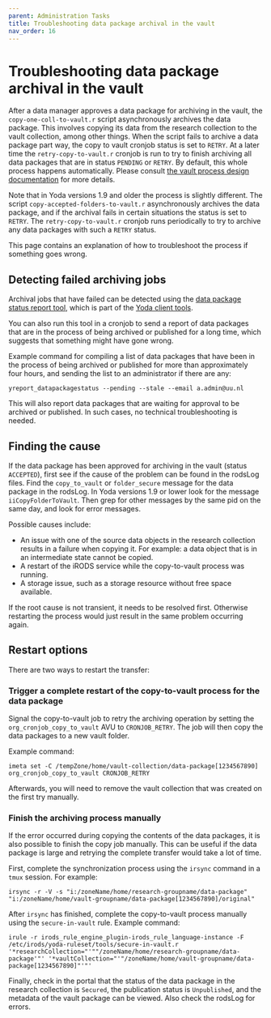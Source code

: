 ```yaml
---
parent: Administration Tasks
title: Troubleshooting data package archival in the vault
nav_order: 16
---
```

# Troubleshooting data package archival in the vault

After a data manager approves a data package for archiving in the vault, the
`copy-one-coll-to-vault.r` script asynchronously archives the data package.
This involves copying its data from the research collection to the vault
collection, among other things. When the script fails to archive a data package
part way, the copy to vault cronjob status is set to `RETRY`. At a later time
the `retry-copy-to-vault.r` cronjob is run to try to finish archiving all data
packages that are in status `PENDING` or `RETRY`. By default, this whole process happens automatically.
Please consult [the vault process design documentation](../design/processes/vault-process.md)
for more details.

Note that in Yoda versions 1.9 and older the process is slightly different. The script `copy-accepted-folders-to-vault.r` asynchronously archives the data package, and if the archival fails in certain situations the status is set to `RETRY`. The `retry-copy-to-vault.r` cronjob runs periodically to try to archive any data packages with such a `RETRY` status.

This page contains an explanation of how to troubleshoot the process if something
goes wrong.

## Detecting failed archiving jobs

Archival jobs that have failed can be detected using the
[data package status report tool](https://github.com/UtrechtUniversity/yoda-clienttools?tab=readme-ov-file#yreport_datapackagestatus),
which is part of the [Yoda client tools](https://github.com/UtrechtUniversity/yoda-clienttools).

You can also run this tool in a cronjob to send a report of data packages that
are in the process of being archived or published for a long time, which suggests
that something might have gone wrong.

Example command for compiling a list of data packages that have been in the process
of being archived or published for more than approximately four hours, and sending
the list to an administrator if there are any:

```
yreport_datapackagestatus --pending --stale --email a.admin@uu.nl
```

This will also report data packages that are waiting for approval to be archived
or published. In such cases, no technical troubleshooting is needed.

## Finding the cause

If the data package has been approved for archiving in the vault (status `ACCEPTED`),
first see if the cause of the problem can be found in the rodsLog files. Find the
`copy_to_vault` or `folder_secure` message for the data package in the rodsLog.
In Yoda versions 1.9 or lower look for the message `iiCopyFolderToVault`. Then grep for other messages by the same pid on the same day, and look for error messages.

Possible causes include:
- An issue with one of the source data objects in the research collection results in a failure
  when copying it. For example: a data object that is in an intermediate state cannot be copied.
- A restart of the iRODS service while the copy-to-vault process was running.
- A storage issue, such as a storage resource without free space available.

If the root cause is not transient, it needs to be resolved first. Otherwise restarting
the process would just result in the same problem occurring again.

## Restart options

There are two ways to restart the transfer:

### Trigger a complete restart of the copy-to-vault process for the data package

Signal the copy-to-vault job to retry the archiving operation by setting the
`org_cronjob_copy_to_vault` AVU to `CRONJOB_RETRY`. The job will then copy the
data packages to a new vault folder.

Example command:

```
imeta set -C /tempZone/home/vault-collection/data-package[1234567890] org_cronjob_copy_to_vault CRONJOB_RETRY
```

Afterwards, you will need to remove the vault collection that was created on the first try manually.

### Finish the archiving process manually

If the error occurred during copying the contents of the data packages, it is also possible to finish
the copy job manually. This can be useful if the data package is large and retrying the complete transfer
would take a lot of time.

First, complete the synchronization process using the `irsync` command in a `tmux` session. For example:

```
irsync -r -V -s "i:/zoneName/home/research-groupname/data-package" "i:/zoneName/home/vault-groupname/data-package[1234567890]/original"
```

After `irsync` has finished, complete the copy-to-vault process manually using the `secure-in-vault` rule. Example command:

```
irule -r irods_rule_engine_plugin-irods_rule_language-instance -F /etc/irods/yoda-ruleset/tools/secure-in-vault.r '*researchCollection="'""/zoneName/home/research-groupname/data-package'"' '*vaultCollection="'"/zoneName/home/vault-groupname/data-package[1234567890]"'"'
```

Finally, check in the portal that the status of the data package in the research collection is `Secured`,
the publication status is `Unpublished`, and the metadata of the vault package can be viewed. Also check the
rodsLog for errors.
